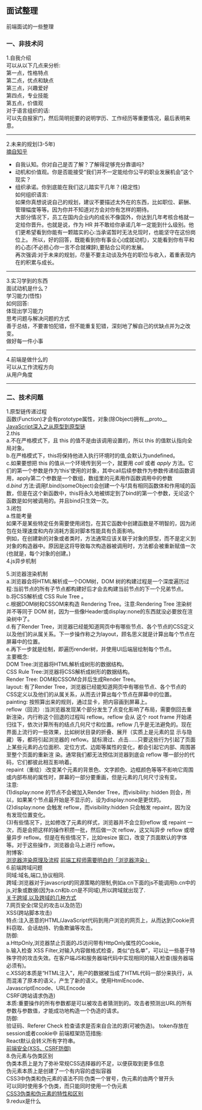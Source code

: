 ## 面试整理
前端面试的一些整理  
### 一、非技术问  
1.自我介绍  
可以从以下几点来分析:  
第一点，性格特点  
第二点，优点和缺点  
第三点，兴趣爱好  
第四点，专业技能  
第五点，价值观  
对于语言组织的话:  
可以先自报家门，然后简明扼要的说明学历、工作经历等重要情况，最后表明来意。  
___
2.未来的规划(3-5年)  
[摘自知乎](http://daily.zhihu.com/story/9370541)  
* 自我认知。你对自己是否了解？了解得足够充分靠谱吗?  
* 动机和价值观。你是否能接受“我们并不一定能给你公平的职业发展机会”这个现实？  
* 组织承诺。你到底能在我们这儿踏实干几年？(稳定性)  
如何组织语言:  
如果你真想说说自己的规划，建议不要描述太外在的东西，比如职位、薪酬、管理幅度等等。因为你并不知道对方会对你有怎样的期待。  
大部分情况下，员工在国内企业内的成长不像国外，你达到几年考核合格就一定给你晋升。也就是说，作为 HR 并不敢给你承诺几年一定能到什么级别。他们更希望看到你能有一颗踏实的心:当承诺暂时无法兑现时，也能坚守在这份岗位上。
所以，好的回答，既能看到你有事业心(成就动机)，又能看到你有平和的心态(不必担心你一言不合就裸辞),要贴合公司的发展。  
再次强调:对于未来的规划，尽量不要主动谈及外在的职位与收入，着重表现内在的积累与成长。  
___
3.实习学到的东西  
面试动机是什么？  
学习能力(悟性)  
如何回答:  
体现出学习能力  
思考问题与解决问题的方式  
善于总结，不要害怕犯错，但不能重复犯错，深刻地了解自己的优缺点并为之改变。  
做好每一件小事  
___
4.前端是做什么的  
可以从工作流程方向  
从用户角度  
___
### 二、技术问题  
1.原型链传递过程  
函数(Function)才会有prototype属性，对象(除Object)拥有__proto__  
[JavaScript深入之从原型到原型链](https://github.com/mqyqingfeng/Blog/issues/2)  
2.this  
a.不在严格模式下，且 this 的值不是由该调用设置的，所以 this 的值默认指向全局对象。  
b.在严格模式下，this将保持他进入执行环境时的值,会默认为undefined。  
c.如果要想把 this 的值从一个环境传到另一个，就要用 *call* 或者 *apply* 方法。它们的第一个参数是作为‘this’使用的对象，其中call后续参数作为参数传递给函数调用，apply第二个参数是一个数组，数组里的元素用作函数调用中的参数  
d.*bind* 方法:调用f.bind(someObject)会创建一个与f具有相同函数体和作用域的函数，但是在这个新函数中，this将永久地被绑定到了bind的第一个参数，无论这个函数是如何被调用的。并且bind只生效一次。  
3.闭包  
a.性能考量  
如果不是某些特定任务需要使用闭包，在其它函数中创建函数是不明智的，因为闭包在处理速度和内存消耗方面对脚本性能具有负面影响。  
例如，在创建新的对象或者类时，方法通常应该关联于对象的原型，而不是定义到对象的构造器中。原因是这将导致每次构造器被调用时，方法都会被重新赋值一次(也就是，每个对象的创建。)  
4.js异步机制  

5.浏览器渲染机制  
a.浏览器会将HTML解析成一个DOM树，DOM 树的构建过程是一个深度遍历过程:当前节点的所有子节点都构建好后才会去构建当前节点的下一个兄弟节点。  
b.将CSS解析成 CSS Rule Tree 。  
c.根据DOM树和CSSOM来构造 Rendering Tree。注意:Rendering Tree 渲染树并不等同于 DOM 树，因为一些像Header或display:none的东西就没必要放在渲染树中了。  
d.有了Render Tree，浏览器已经能知道网页中有哪些节点、各个节点的CSS定义以及他们的从属关系。下一步操作称之为layout，顾名思义就是计算出每个节点在屏幕中的位置。  
e.再下一步就是绘制，即遍历render树，并使用UI后端层绘制每个节点。  
主要概念:  
DOM Tree:浏览器将HTML解析成树形的数据结构。  
CSS Rule Tree:浏览器将CSS解析成树形的数据结构。  
Render Tree: DOM和CSSOM合并后生成Render Tree。  
layout: 有了Render Tree，浏览器已经能知道网页中有哪些节点、各个节点的CSS定义以及他们的从属关系，从而去计算出每个节点在屏幕中的位置。  
painting: 按照算出来的规则，通过显卡，把内容画到屏幕上。  
reflow（回流）:当浏览器发现某个部分发生了点变化影响了布局，需要倒回去重新渲染，内行称这个回退的过程叫 reflow。reflow 会从 <html> 这个 root frame 开始递归往下，依次计算所有的结点几何尺寸和位置。reflow 几乎是无法避免的。现在界面上流行的一些效果，比如树状目录的折叠、展开（实质上是元素的显 示与隐藏）等，都将引起浏览器的 reflow。鼠标滑过、点击……只要这些行为引起了页面上某些元素的占位面积、定位方式、边距等属性的变化，都会引起它内部、周围甚至整个页面的重新渲 染。通常我们都无法预估浏览器到底会 reflow 哪一部分的代码，它们都彼此相互影响着。  
repaint（重绘）:改变某个元素的背景色、文字颜色、边框颜色等等不影响它周围或内部布局的属性时，屏幕的一部分要重画，但是元素的几何尺寸没有变。  
注意:  
(1)display:none 的节点不会被加入Render Tree，而visibility: hidden 则会，所以，如果某个节点最开始是不显示的，设为display:none是更优的。  
(2)display:none 会触发 reflow，而visibility:hidden 只会触发 repaint，因为没有发现位置变化。  
(3)有些情况下，比如修改了元素的样式，浏览器并不会立刻reflow 或 repaint 一次，而是会把这样的操作积攒一批，然后做一次 reflow，这又叫异步 reflow 或增量异步 reflow。但是在有些情况下，比如resize 窗口，改变了页面默认的字体等。对于这些操作，浏览器会马上进行 reflow。  
附博客:  
[浏览器渲染原理及流程](http://www.cnblogs.com/slly/p/6640761.html)
[前端工程师需要明白的「浏览器渲染」](https://www.jianshu.com/p/e305ace24ddf)  
6.前端跨域问题  
同域:域名,端口,协议相同.  
跨域:浏览器对于javascript的同源策略的限制,例如a.cn下面的js不能调用b.cn中的js,对象或数据(因为a.cn和b.cn是不同域),所以跨域就出现了.  
[关于跨域,以及跨域的几种方式](http://www.cnblogs.com/chenshishuo/p/4919224.html)  
7.网页安全(常见的攻击以及防范)  
XSS(跨站脚本攻击)  
特点:注入恶意的HTML/JavaScript代码到用户浏览的网页上，从而达到Cookie资料窃取、会话劫持、钓鱼欺骗等攻击。  
防御:  
a.HttpOnly,浏览器禁止页面的JS访问带有HttpOnly属性的Cookie。  
b.输入检查 XSS Filter,对输入内容做格式检查，类似“白名单”，可以让一些基于特殊字符的攻击失效。在客户端JS和服务器端代码中实现相同的输入检查(服务器端必须有)。  
c.XSS的本质是“HTML注入”，用户的数据被当成了HTML代码一部分来执行，从而混淆了原本的语义，产生了新的语义。使用HtmlEncode、JavascriptEncode、URLEncode  
CSRF(跨站请求伪造)  
本质:重要操作的所有参数都是可以被攻击者猜测到的。攻击者预测出URL的所有参数与参数值，才能成功地构造一个伪造的请求。  
防御:  
验证码、Referer Check 检查请求是否来自合法的源(可被伪造)。
token存放在session或者cookie中
前端框架防范措施:  
React默认会转义所有字符串。  
[前端安全(XSS、CSRF防御)](https://www.cnblogs.com/443855539-wind/p/6055816.html)  
8.伪元素与伪类区别  
伪类本质上是为了弥补常规CSS选择器的不足，以便获取到更多信息  
伪元素本质上是创建了一个有内容的虚拟容器  
CSS3中伪类和伪元素的语法不同:伪类一个冒号，伪元素的由两个冒开头  
可以同时使用多个伪类，而只能同时使用一个伪元素  
[CSS3伪类和伪元素的特性和区别](https://www.cnblogs.com/ihardcoder/p/5294927.html)  
9.redux是什么  
